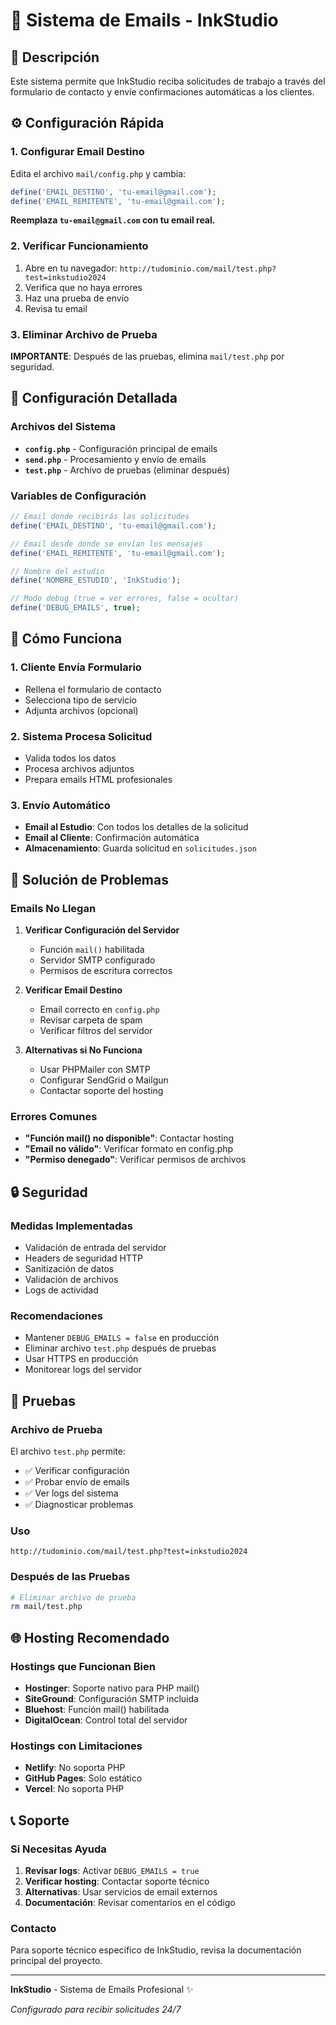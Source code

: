 # 📧 Sistema de Emails - InkStudio

## 🎯 Descripción

Este sistema permite que InkStudio reciba solicitudes de trabajo a través del formulario de contacto y envíe confirmaciones automáticas a los clientes.

## ⚙️ Configuración Rápida

### 1. Configurar Email Destino

Edita el archivo `mail/config.php` y cambia:

```php
define('EMAIL_DESTINO', 'tu-email@gmail.com');
define('EMAIL_REMITENTE', 'tu-email@gmail.com');
```

**Reemplaza `tu-email@gmail.com` con tu email real.**

### 2. Verificar Funcionamiento

1. Abre en tu navegador: `http://tudominio.com/mail/test.php?test=inkstudio2024`
2. Verifica que no haya errores
3. Haz una prueba de envío
4. Revisa tu email

### 3. Eliminar Archivo de Prueba

**IMPORTANTE**: Después de las pruebas, elimina `mail/test.php` por seguridad.

## 🔧 Configuración Detallada

### Archivos del Sistema

- **`config.php`** - Configuración principal de emails
- **`send.php`** - Procesamiento y envío de emails
- **`test.php`** - Archivo de pruebas (eliminar después)

### Variables de Configuración

```php
// Email donde recibirás las solicitudes
define('EMAIL_DESTINO', 'tu-email@gmail.com');

// Email desde donde se envían los mensajes
define('EMAIL_REMITENTE', 'tu-email@gmail.com');

// Nombre del estudio
define('NOMBRE_ESTUDIO', 'InkStudio');

// Modo debug (true = ver errores, false = ocultar)
define('DEBUG_EMAILS', true);
```

## 📧 Cómo Funciona

### 1. Cliente Envía Formulario
- Rellena el formulario de contacto
- Selecciona tipo de servicio
- Adjunta archivos (opcional)

### 2. Sistema Procesa Solicitud
- Valida todos los datos
- Procesa archivos adjuntos
- Prepara emails HTML profesionales

### 3. Envío Automático
- **Email al Estudio**: Con todos los detalles de la solicitud
- **Email al Cliente**: Confirmación automática
- **Almacenamiento**: Guarda solicitud en `solicitudes.json`

## 🚨 Solución de Problemas

### Emails No Llegan

1. **Verificar Configuración del Servidor**
   - Función `mail()` habilitada
   - Servidor SMTP configurado
   - Permisos de escritura correctos

2. **Verificar Email Destino**
   - Email correcto en `config.php`
   - Revisar carpeta de spam
   - Verificar filtros del servidor

3. **Alternativas si No Funciona**
   - Usar PHPMailer con SMTP
   - Configurar SendGrid o Mailgun
   - Contactar soporte del hosting

### Errores Comunes

- **"Función mail() no disponible"**: Contactar hosting
- **"Email no válido"**: Verificar formato en config.php
- **"Permiso denegado"**: Verificar permisos de archivos

## 🔒 Seguridad

### Medidas Implementadas

- Validación de entrada del servidor
- Headers de seguridad HTTP
- Sanitización de datos
- Validación de archivos
- Logs de actividad

### Recomendaciones

- Mantener `DEBUG_EMAILS = false` en producción
- Eliminar archivo `test.php` después de pruebas
- Usar HTTPS en producción
- Monitorear logs del servidor

## 📱 Pruebas

### Archivo de Prueba

El archivo `test.php` permite:

- ✅ Verificar configuración
- ✅ Probar envío de emails
- ✅ Ver logs del sistema
- ✅ Diagnosticar problemas

### Uso

```
http://tudominio.com/mail/test.php?test=inkstudio2024
```

### Después de las Pruebas

```bash
# Eliminar archivo de prueba
rm mail/test.php
```

## 🌐 Hosting Recomendado

### Hostings que Funcionan Bien

- **Hostinger**: Soporte nativo para PHP mail()
- **SiteGround**: Configuración SMTP incluida
- **Bluehost**: Función mail() habilitada
- **DigitalOcean**: Control total del servidor

### Hostings con Limitaciones

- **Netlify**: No soporta PHP
- **GitHub Pages**: Solo estático
- **Vercel**: No soporta PHP

## 📞 Soporte

### Si Necesitas Ayuda

1. **Revisar logs**: Activar `DEBUG_EMAILS = true`
2. **Verificar hosting**: Contactar soporte técnico
3. **Alternativas**: Usar servicios de email externos
4. **Documentación**: Revisar comentarios en el código

### Contacto

Para soporte técnico específico de InkStudio, revisa la documentación principal del proyecto.

---

**InkStudio** - Sistema de Emails Profesional ✨

*Configurado para recibir solicitudes 24/7*
